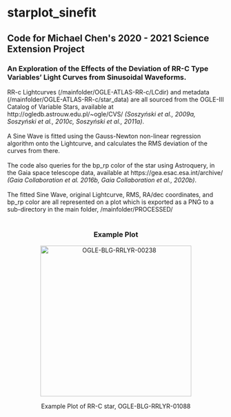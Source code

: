 # starplot_sinefit
<h2>Code for Michael Chen's 2020 - 2021 Science Extension Project
<h3>An Exploration of the Effects of the Deviation of RR-C Type Variables’ Light Curves from Sinusoidal Waveforms.</h3>
<p>RR-c Lightcurves (/mainfolder/OGLE-ATLAS-RR-c/LCdir) and metadata (/mainfolder/OGLE-ATLAS-RR-c/star_data) are all sourced from the OGLE-III Catalog of Variable Stars, available at http://ogledb.astrouw.edu.pl/~ogle/CVS/ <em>(Soszyński et al., 2009a, Soszyński et al., 2010c, Soszyński et al., 2011a)</em>.<br><br>A Sine Wave is fitted using the Gauss-Newton non-linear regression algorithm onto the Lightcurve, and calculates the RMS deviation of the curves from there.<br><br>The code also queries for the bp_rp color of the star using Astroquery, in the Gaia space telescope data, available at https://gea.esac.esa.int/archive/ <em>(Gaia Collaboration et al. 2016b, Gaia Collaboration et al., 2020b)</em>.<br><br>The fitted Sine Wave, original Lightcurve, RMS, RA/dec coordinates, and bp_rp color are all represented on a plot which is exported as a PNG to a sub-directory in the main folder, /mainfolder/PROCESSED/<br><br></p>
<h3 align="center">Example Plot</h3>
<p align="center"><img src="https://i.imgur.com/UosouhG.png" width="350" title="OGLE-BLG-RRLYR-00238"></p>
<p align="center">Example Plot of RR-C star, OGLE-BLG-RRLYR-01088</p>
